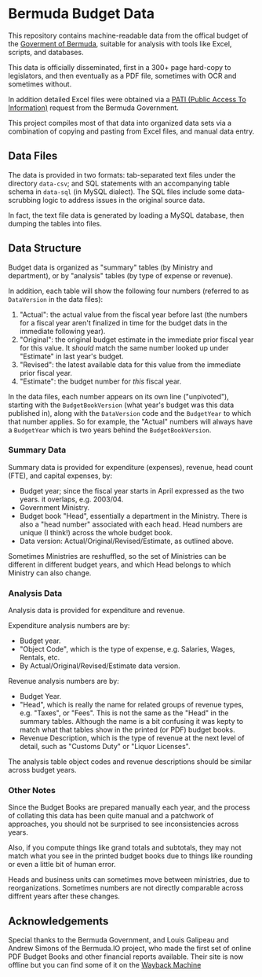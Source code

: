 # Bermuda Budget Data

This repository contains machine-readable data from the offical budget
of the [Goverment of Bermuda](https://www.gov.bm), suitable for analysis with
tools like Excel, scripts, and databases.

This data is officially disseminated, first in a 300+ page hard-copy to 
legislators, and then eventually as a PDF file, sometimes with OCR and
sometimes without. 

In addition detailed Excel files were obtained via a 
[PATI (Public Access To Information)](https://www.gov.bm/public-access-information-pati) 
request from the Bermuda Government. 

This project compiles most of that data into organized data sets via a 
combination of copying and pasting from Excel files, and manual data entry.

## Data Files

The data is provided in two formats: tab-separated text files under the directory 
`data-csv`; and SQL statements with an accompanying table schema in `data-sql` (in MySQL 
dialect). The SQL files include some data-scrubbing logic to address issues in the 
original source data.

In fact, the text file data is generated by loading a MySQL database, then dumping 
the tables into files.

## Data Structure

Budget data is organized as "summary" tables (by Ministry and department), or by "analysis" tables (by type of expense or revenue).

In addition, each table will show the following four numbers (referred to as `DataVersion` in the data files):

1. "Actual": the actual value from the fiscal year before last (the numbers for a fiscal year aren't finalized in time for the budget dats in the immediate following year).
1. "Original": the original budget estimate in the immediate prior fiscal year for this value. It *should* match the same number looked up under "Estimate" in last year's budget.
1. "Revised": the latest available data for this value from the immediate prior fiscal year.
1. "Estimate": the budget number for *this* fiscal year.

In the data files, each number appears on its own line ("unpivoted"), starting with the `BudgetBookVersion` 
(what year's budget was this data published in), along with the `DataVersion` code and the `BudgetYear` to which that number applies. So for example, the "Actual" numbers will always have a `BudgetYear` which is two years behind the
`BudgetBookVersion`.

### Summary Data

Summary data is provided for expenditure (expenses), revenue, head count (FTE), and capital expenses, by:

- Budget year; since the fiscal year starts in April expressed as the two years.
it overlaps, e.g. 2003/04.
- Government Ministry.
- Budget book "Head", essentially a department in the Ministry.  There is also a "head number" associated with each head. Head numbers are unique (I think!) across the whole budget book.
- Data version: Actual/Original/Revised/Estimate, as outlined above.

Sometimes Ministries are reshuffled, so the set of Ministries can be different in different budget years, and which Head belongs to which Ministry can also change.

### Analysis Data

Analysis data is provided for expenditure and revenue.

Expenditure analysis numbers are by:

- Budget year.
- "Object Code", which is the type of expense, e.g. Salaries, Wages, Rentals, etc.
- By Actual/Original/Revised/Estimate data version.

Revenue analysis numbers are by:

- Budget Year.
- "Head", which is really the name for related groups of revenue types, e.g. "Taxes", or "Fees". This is not the same as the "Head" in the summary tables. Although the name is a bit confusing it was kepty to match what that tables show in the printed (or PDF) budget books.
- Revenue Description, which is the type of revenue at the next level of detail, such as "Customs Duty" or "Liquor Licenses".

The analysis table object codes and revenue descriptions should be similar across budget years.

### Other Notes

Since the Budget Books are prepared manually each year, and
 the process of collating this data has been quite manual 
 and a patchwork of approaches, you should not be surprised
 to see inconsistencies across years.

Also, if you compute things like grand totals and subtotals, 
they may not match what you see in the printed budget books 
due to things like rounding or even a little bit of human error.

Heads and business units can sometimes move between ministries, 
due to reorganizations. Sometimes numbers are not directly comparable
across diffrent years after these changes.

## Acknowledgements

Special thanks to the Bermuda Government, and Louis Galipeau and Andrew Simons
of the Bermuda.IO project, who made the first set of online PDF Budget Books and 
other financial reports available. Their site is now offline but you can find 
some of it on the [Wayback Machine](https://web.archive.org/web/20200801084728/http://bermuda.io/)
